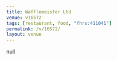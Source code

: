```yaml
---
title: Wafflemeister Ltd
venue: v16572
tags: [restaurant, food, "fhrs:411041"]
permalink: /v/16572/
layout: venue
---
```

null